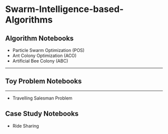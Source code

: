 # Swarm-Intelligence-based-Algorithms



## Algorithm Notebooks


- Particle Swarm Optimization (POS)
- Ant Colony Optimization (ACO)
- Artificial Bee Colony (ABC)

---

## Toy Problem Notebooks

---

- Travelling Salesman Problem


## Case Study Notebooks

- Ride Sharing
